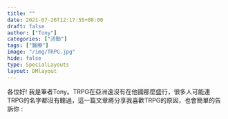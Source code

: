 ```yaml
---
title: ""
date: 2021-07-26T12:17:55+08:00
draft: false
author: ["Tony"]
categories: ["活動"]
tags: ["醫療"]
image: "/img/TRPG.jpg"
hide: false
type: SpecialLayouts
layout: DMlayout
---
```

各位好! 我是筆者Tony。TRPG在亞洲遠沒有在他國那麼盛行，很多人可能連TRPG的名字都沒有聽過，這一篇文章將分享我喜歡TRPG的原因，也會簡單的告訴你 :  
